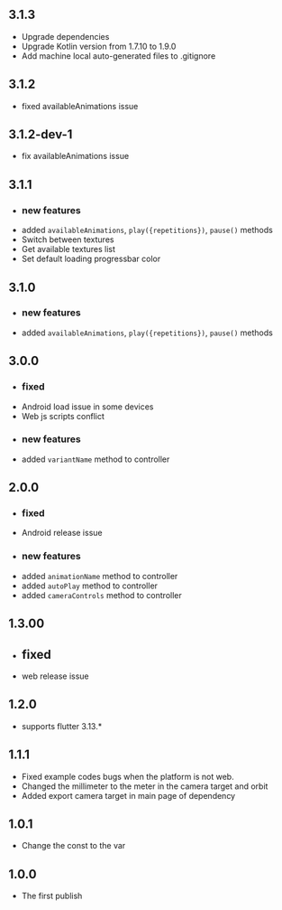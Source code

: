 ## 3.1.3

* Upgrade dependencies 
* Upgrade Kotlin version from 1.7.10 to 1.9.0 
* Add machine local auto-generated files to .gitignore

## 3.1.2

* fixed availableAnimations issue

## 3.1.2-dev-1

* fix availableAnimations issue

## 3.1.1

* ### new features
* added `availableAnimations`, `play({repetitions})`, `pause()` methods 
* Switch between textures
* Get available textures list
* Set default loading progressbar color

## 3.1.0

* ### new features
* added `availableAnimations`, `play({repetitions})`, `pause()` methods

## 3.0.0

* ### fixed
* Android load issue in some devices
* Web js scripts conflict
* ### new features
* added `variantName` method to controller

## 2.0.0

* ### fixed
* Android release issue
* ### new features
* added `animationName` method to controller
* added `autoPlay` method to controller
* added `cameraControls` method to controller

## 1.3.00

* ## fixed
* web release issue

## 1.2.0

* supports flutter 3.13.*

## 1.1.1

* Fixed example codes bugs when the platform is not web.
* Changed the millimeter to the meter in the camera target and orbit
* Added export camera target in main page of dependency

## 1.0.1

* Change the const to the var

## 1.0.0

* The first publish
